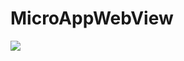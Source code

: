 # MicroAppWebView

[![](https://jitpack.io/v/angelorobsonmelo/MicroAppWebView.svg)](https://jitpack.io/#angelorobsonmelo/MicroAppWebView)
